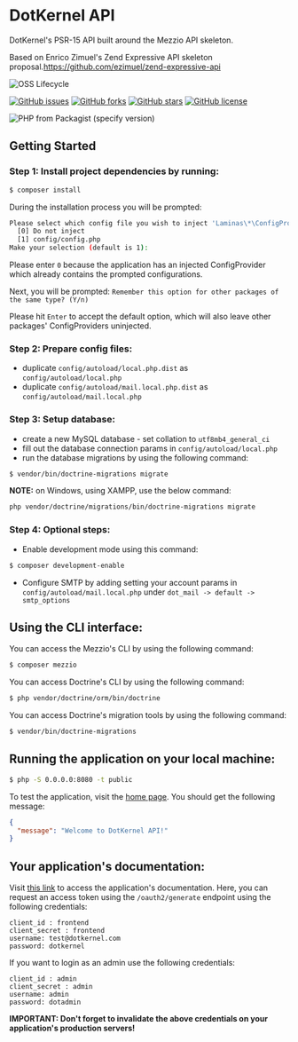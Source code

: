 # DotKernel API
DotKernel's PSR-15 API built around the Mezzio API skeleton.

Based on Enrico Zimuel's Zend Expressive API skeleton proposal.https://github.com/ezimuel/zend-expressive-api

![OSS Lifecycle](https://img.shields.io/osslifecycle/dotkernel/api)

[![GitHub issues](https://img.shields.io/github/issues/dotkernel/api)](https://github.com/dotkernel/api/issues)
[![GitHub forks](https://img.shields.io/github/forks/dotkernel/api)](https://github.com/dotkernel/api/network)
[![GitHub stars](https://img.shields.io/github/stars/dotkernel/api)](https://github.com/dotkernel/api/stargazers)
[![GitHub license](https://img.shields.io/github/license/dotkernel/api)](https://github.com/dotkernel/api/blob/3.0/LICENSE.md)

![PHP from Packagist (specify version)](https://img.shields.io/packagist/php-v/dotkernel/api/3.0.x-dev)


## Getting Started
### Step 1: Install project dependencies by running:
```bash
$ composer install
```
During the installation process you will be prompted:
```bash
Please select which config file you wish to inject 'Laminas\*\ConfigProvider' into:
  [0] Do not inject
  [1] config/config.php
Make your selection (default is 1):
```
Please enter `0` because the application has an injected ConfigProvider which already contains the prompted configurations.

Next, you will be prompted: `Remember this option for other packages of the same type? (Y/n)`

Please hit `Enter` to accept the default option, which will also leave other packages' ConfigProviders uninjected.


### Step 2: Prepare config files:
* duplicate `config/autoload/local.php.dist` as `config/autoload/local.php`
* duplicate `config/autoload/mail.local.php.dist` as `config/autoload/mail.local.php`

### Step 3: Setup database:
* create a new MySQL database - set collation to `utf8mb4_general_ci`
* fill out the database connection params in `config/autoload/local.php`
* run the database migrations by using the following command:
```bash
$ vendor/bin/doctrine-migrations migrate
```

**NOTE:**  on Windows, using XAMPP, use the below command:
```bash
php vendor/doctrine/migrations/bin/doctrine-migrations migrate
```


### Step 4: Optional steps:
* Enable development mode using this command:
```bash
$ composer development-enable
```
* Configure SMTP by adding setting your account params in `config/autoload/mail.local.php` under `dot_mail -> default -> smtp_options`


## Using the CLI interface:
You can access the Mezzio's CLI by using the following command:
```bash
$ composer mezzio
```
You can access Doctrine's CLI by using the following command:
```bash
$ php vendor/doctrine/orm/bin/doctrine
```
You can access Doctrine's migration tools by using the following command:
```bash
$ vendor/bin/doctrine-migrations
```


## Running the application on your local machine:
```bash
$ php -S 0.0.0.0:8080 -t public
```
To test the application, visit the [home page](http://localhost:8080/). You should get the following message:
```json
{
  "message": "Welcome to DotKernel API!"
}
```


## Your application's documentation:
Visit [this link](http://localhost:8080/documentation) to access the application's documentation.
Here, you can request an access token using the `/oauth2/generate` endpoint using the following credentials:
```
client_id : frontend
client_secret : frontend
username: test@dotkernel.com
password: dotkernel
```
If you want to login as an admin use the following credentials:
```
client_id : admin
client_secret : admin
username: admin
password: dotadmin
```

**IMPORTANT: Don't forget to invalidate the above credentials on your application's production servers!**
